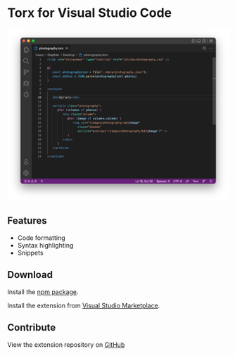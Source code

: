 # Torx for Visual Studio Code

![Screenshot](https://raw.githubusercontent.com/stephen-ullom/vscode-torx/develop/images/screenshot.png "Editor Screenshot")

## Features

-  Code formatting
-  Syntax highlighting
-  Snippets

## Download

Install the [npm package](https://www.npmjs.com/package/torx).

Install the extension from [Visual Studio Marketplace](https://marketplace.visualstudio.com/items?itemName=Slulego.torx).

## Contribute

View the extension repository on [GitHub](https://github.com/stephen-ullom/vscode-torx)
